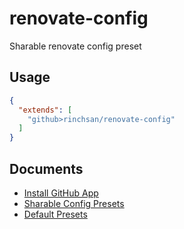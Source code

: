 # renovate-config

Sharable renovate config preset

## Usage

```json
{
  "extends": [
    "github>rinchsan/renovate-config"
  ]
}
```

## Documents

- [Install GitHub App](https://docs.renovatebot.com/install-github-app/)
- [Sharable Config Presets](https://docs.renovatebot.com/config-presets/)
- [Default Presets](https://docs.renovatebot.com/presets-default/)
